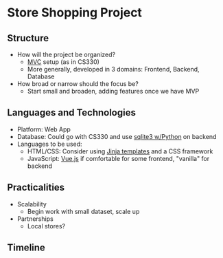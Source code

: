 # Store Shopping Project

## Structure
- How will the project be organized?
  - [MVC](https://en.wikipedia.org/wiki/Model%E2%80%93view%E2%80%93controller) setup (as in CS330)
  - More generally, developed in 3 domains: Frontend, Backend, Database
- How broad or narrow should the focus be?
  - Start small and broaden, adding features once we have MVP

## Languages and Technologies
- Platform: Web App
- Database: Could go with CS330 and use [sqlite3 w/Python](https://www.tutorialspoint.com/sqlite/sqlite_python.htm) on backend
- Languages to be used:
  - HTML/CSS: Consider using [Jinja templates](https://jinja.palletsprojects.com/en/3.0.x/) and a CSS framework
  - JavaScript: [Vue.js](https://vuejs.org/) if comfortable for some frontend, "vanilla" for backend

## Practicalities
- Scalability
  - Begin work with small dataset, scale up
- Partnerships
  - Local stores?

## Timeline
